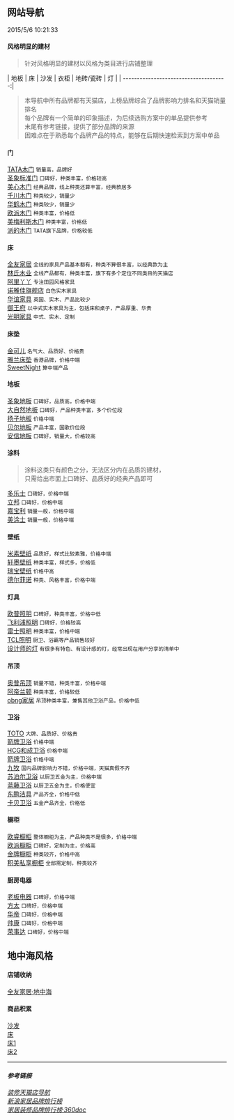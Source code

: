 ## 网站导航
2015/5/6 10:21:33 

#### 风格明显的建材

> 针对风格明显的建材以风格为类目进行店铺整理

| 地板 | 床 | 沙发 | 衣柜 | 地砖/瓷砖 | 灯 |
| -------------------------------------:|
<br>

> 本导航中所有品牌都有天猫店，上榜品牌综合了品牌影响力排名和天猫销量排名  
> 每个品牌有一个简单的印象描述，为后续选购方案中的单品提供参考  
> 末尾有参考链接，提供了部分品牌的来源  
> 困难点在于熟悉每个品牌产品的特点，能够在后期快速检索到方案中单品

#### 门
[TATA木门][55] `销量高，品牌好`  
[圣象标准门][26] `口碑好，种类丰富，价格较高`  
[美心木门][27] `经典品牌，线上种类还算丰富，经典款居多`  
[千川木门][29] `种类较少，销量少`  
[华鹤木门][30] `种类较少，销量少`  
[欧派木门][31] `种类丰富，价格低`  
[美梅利斯木门][32] `种类丰富，价格低`  
[派的木门][33] `TATA旗下品牌，价格较低`

#### 床
[全友家居][0]  `全线的家具产品基本都有，种类不算很丰富，以经典款为主`  
[林氏木业][1] `全线产品都有，种类丰富，旗下有多个定位不同类目的天猫店`  
[阿里丫丫][2] `专注田园风格家具`  
[诺雅佳旗舰店][3] `白色实木家具`  
[华谊家具][4]  `英国、实木、产品比较少`  
[御王府][5] `以中式实木家具为主，包括床和桌子，产品厚重、华贵`  
[光明家具][6] `中式、实木、定制`

#### 床垫
[金可儿][10] `名气大、品质好、价格贵`  
[雅兰床垫][11] `香港品牌，价格中端`  
[SweetNight][12] `算中端产品`

#### 地板
[圣象地板][28] `口碑好，品质高，价格中端`  
[大自然地板][34] `口碑好，产品种类丰富，多个价位段`  
[扬子地板][35] `价格中端`  
[贝尔地板][36] `产品丰富，国歌价位段`  
[安信地板][37] `口碑好，销量大，价格较高`

#### 涂料
>涂料这类只有颜色之分，无法区分内在品质的建材，  
>只需给出市面上口碑好、品质好的经典产品即可  

[多乐士][43] `口碑好，价格中端`  
[立邦][44] `口碑好，价格中端`  
[嘉宝利][45] `销量一般，价格中端`  
[美涂士][46] `销量一般，价格中端`

#### 壁纸
[米素壁纸][51] `品质好，样式比较素雅，价格中端`  
[轩墨壁纸][50] `种类丰富，样式多，价格低`  
[瑞宝壁纸][52] `价格中高`  
[德尔菲诺][53] `种类、风格丰富，价格中端`

#### 灯具
[欧普照明][38] `口碑好，种类丰富，价格中低`  
[飞利浦照明][41] `口碑好，价格较高`  
[雷士照明][39] `种类丰富，价格中端`  
[TCL照明][31] `厨卫、浴霸等产品销售较好`  
[设计师的灯][41] `有很多有特色、有设计感的灯，经常出现在用户分享的清单中`

#### 吊顶
[奥普吊顶][47] `销量不错，种类丰富，价格中端`  
[阿帝兰顿][48] `种类丰富，价格较低`  
[obng家居][49] `吊顶种类丰富，兼售其他卫浴产品，价格中低`

#### 卫浴
[TOTO][7] `大牌、品质好、价格贵`  
[箭牌卫浴][8] `价格中端`  
[HCG和成卫浴][9] `价格中端`  
[箭牌卫浴][8] `价格中端`  
[九牧][15] `国内品牌影响力不错，价格中端，天猫真假不齐`  
[苏泊尔卫浴][13] `以厨卫五金为主，价格中端`  
[蓝藤卫浴][14] `以厨卫五金为主，价格便宜`  
[东鹏洁具][16] `产品齐全，价格中低`  
[卡贝卫浴][54] `五金产品齐全，价格低`

#### 橱柜
[欧睿橱柜][17] `整体橱柜为主，产品种类不是很多，价格中端`  
[欧派橱柜][18] `口碑好，定制为主，价格高`  
[金牌橱柜][19] `种类较齐，价格中高`  
[积美私享橱柜][20] `全部需定制，种类较齐`

#### 厨房电器
[老板电器][21] `口碑好，价格中端`  
[方太][22]  `口碑好，价格中端`  
[华帝][23]  `口碑好，价格中端`  
[帅康][24]  `口碑好，价格中端`  
[荣事达][25]  `口碑好，价格中端`  

## 地中海风格

#### 店铺收纳
[全友家居·地中海](http://quanyou.tmall.com/p/rd146881.htm?spm=a1z10.4-b.w9496232-9984825739.6.5o84cl&scene=taobao_shop)  

#### 商品积累
[沙发](http://detail.tmall.com/item.htm?spm=a1z10.5-b.w4011-9845675440.443.n5YT9S&id=41700468105&rn=64b6bb055602123a93e94001d1895e05&abbucket=2)  
[床](http://detail.tmall.com/item.htm?spm=a220m.1000858.1000725.189.dTAzCA&id=15214421779&skuId=89362915664&areaId=440300&cat_id=2&rn=14924c1cff7e02b12b521cd022f37d74&user_id=912489635&is_b=1)  
[床1](http://detail.tmall.com/item.htm?spm=a220m.1000858.1000725.309.dTAzCA&id=19991886753&skuId=33679666998&areaId=440300&cat_id=2&rn=14924c1cff7e02b12b521cd022f37d74&user_id=914859258&is_b=1)  
[床2](http://detail.tmall.com/item.htm?spm=a220m.1000858.1000725.161.L9x1p2&id=43520593622&skuId=98116464864&areaId=440300&cat_id=2&rn=7b62397d4bb30eb3048819a4e7c13cb4&user_id=1819934535&is_b=1)

----
#### *参考链接*  
[*装修天猫店导航*](http://www.pailexiu.com/tm/s/yjzj.html)  
[*新浪家居品牌排行榜*](http://jiancai.jiaju.sina.com.cn/pinpai/top.html)  
[*家居装修品牌排行榜·360doc*](http://www.360doc.com/content/13/1031/12/1542087_325551590.shtml)


[0]:http://quanyou.tmall.com/
[1]:http://lshmy.tmall.com/
[2]:http://aliyaya.tmall.com/
[3]:http://nuoyajia.tmall.com/
[4]:http://huayijiaju.tmall.com/
[5]:http://yuwangfu.tmall.com/
[6]:http://guangming.tmall.com/
[7]:http://toto.tmall.com/
[8]:http://arrow.tmall.com/
[9]:http://hcg.tmall.com/
[10]:http://jinkeer.tmall.com/
[11]:http://airland.tmall.com/
[12]:http://sweetnight.tmall.com/
[13]:http://suporweiyu.tmall.com/
[14]:http://lteng.tmall.com/
[15]:http://jomoo.tmall.com/
[16]:http://dongpengjj.tmall.com/
[17]:http://ourui.tmall.com/ 
[18]:http://oppein.tmall.com/
[19]:http://goldenhome.tmall.com/
[20]:http://jimeisixiang.tmall.com/
[21]:http://robam.tmall.com/
[22]:http://fotile.tmall.com/
[23]:http://vatti.tmall.com/
[24]:http://sacon.tmall.com/
[25]:http://royalstarcwdq.tmall.com/
[26]:http://powerdekormm.tmall.com/
[27]:http://meixinjiaju.tmall.com/
[28]:http://powerdekor.tmall.com/
[29]:http://qianchuanmm.tmall.com/
[30]:http://milana.tmall.com/
[31]:http://oupaimumen.tmall.com/
[32]:http://meimeilisi.tmall.com/
[33]:http://padoor.tmall.com/
[34]:http://naturejj.tmall.com/
[35]:http://yangzi.tmall.com/
[36]:http://beier.tmall.com/
[37]:http://anxinfloors.tmall.com/
[38]:http://opple.tmall.com/
[39]:http://nvc.tmall.com/
[40]:http://tclzm.tmall.com/
[41]:http://philipszm.tmall.com/
[42]:http://carenzdz.tmall.com/
[43]:http://dulux.tmall.com/
[44]:http://nipponpaint.tmall.com/
[45]:http://carpoly.tmall.com/
[46]:http://maydos.tmall.com/
[47]:http://aupujcdd.tmall.com/
[48]:http://adilandun.tmall.com/
[49]:http://obng.tmall.com/?spm=a220o.1000855.1997732925.1.3Tyozn&search=y&categoryp=50019837&detail_nid=37537738989/
[50]:http://xuanmo.tmall.com/
[51]:http://misu.tmall.com/
[52]:http://rainbow.tmall.com/
[53]:http://delfino.tmall.com/
[54]:http://detail.tmall.com/
[55]:http://tatamumen.tmall.com/